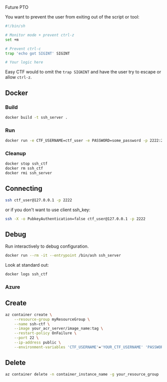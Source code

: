 Future PTO

You want to prevent the user from exiting out of the script or tool:
```sh
#!/bin/sh

# Monitor mode + prevent ctrl-z
set +m

# Prevent ctrl-c
trap 'echo got SIGINT' SIGINT

# Your logic here
```

Easy CTF would to omit the `trap SIGNINT` and have the user try to escape or allow `ctrl-z`.


## Docker

### Build
```sh
docker build -t ssh_server .
```


### Run
```sh
docker run -e CTF_USERNAME=ctf_user -e PASSWORD=some_password -p 2222:22 --name ssh_ctf ssh_server
```


### Cleanup
```sh
docker stop ssh_ctf
docker rm ssh_ctf
docker rmi ssh_server
```

## Connecting
```sh
ssh ctf_user@127.0.0.1 -p 2222
```

or if you don't want to use client ssh_key:

```sh
ssh -X -o PubkeyAuthentication=false ctf_user@127.0.0.1 -p 2222
```


## Debug

Run interactively to debug configuration.
```sh
docker run --rm -it --entrypoint /bin/ash ssh_server
```

Look at standard out:
```sh
docker logs ssh_ctf
```


### Azure


## Create
```sh
az container create \
    --resource-group myResourceGroup \
    --name ssh-ctf \
    --image your_acr_server/image_name:tag \
    --restart-policy OnFailure \
    --port 22 \
    --ip-address public \
    --environment-variables 'CTF_USERNAME'='YOUR_CTF_USERNAME' 'PASSWORD'='SOME_PASSWORD'
```

## Delete
```sh
az container delete -n container_instance_name -g your_resource_group
```
